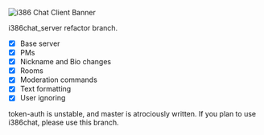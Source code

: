 ![i386 Chat Client Banner](https://github.com/i386chat/i386_chatclient/raw/master/final_banner.png)
  
i386chat_server refactor branch.  
  
- [x] Base server   
- [x] PMs  
- [x] Nickname and Bio changes  
- [x] Rooms  
- [x] Moderation commands  
- [x] Text formatting  
- [x] User ignoring   
  
token-auth is unstable, and master is atrociously written. If you plan to use i386chat, please use this branch.
